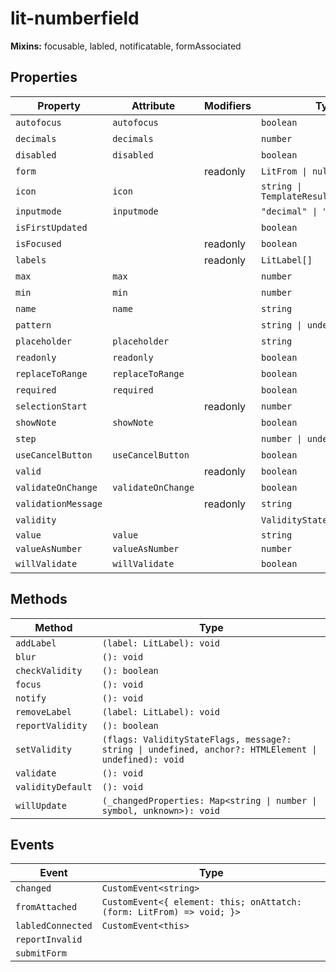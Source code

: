 # lit-numberfield

**Mixins:** focusable, labled, notificatable, formAssociated

## Properties

| Property            | Attribute          | Modifiers | Type                                   | Default   |
|---------------------|--------------------|-----------|----------------------------------------|-----------|
| `autofocus`         | `autofocus`        |           | `boolean`                              | false     |
| `decimals`          | `decimals`         |           | `number`                               | 8         |
| `disabled`          | `disabled`         |           | `boolean`                              | false     |
| `form`              |                    | readonly  | `LitFrom \| null`                      |           |
| `icon`              | `icon`             |           | `string \| TemplateResult<ResultType>` | ""        |
| `inputmode`         | `inputmode`        |           | `"decimal" \| "numeric"`               | "decimal" |
| `isFirstUpdated`    |                    |           | `boolean`                              | false     |
| `isFocused`         |                    | readonly  | `boolean`                              |           |
| `labels`            |                    | readonly  | `LitLabel[]`                           |           |
| `max`               | `max`              |           | `number`                               | "NaN"     |
| `min`               | `min`              |           | `number`                               | "NaN"     |
| `name`              | `name`             |           | `string`                               | ""        |
| `pattern`           |                    |           | `string \| undefined`                  | ""        |
| `placeholder`       | `placeholder`      |           | `string`                               | ""        |
| `readonly`          | `readonly`         |           | `boolean`                              | false     |
| `replaceToRange`    | `replaceToRange`   |           | `boolean`                              | false     |
| `required`          | `required`         |           | `boolean`                              | false     |
| `selectionStart`    |                    | readonly  | `number`                               |           |
| `showNote`          | `showNote`         |           | `boolean`                              | false     |
| `step`              |                    |           | `number \| undefined`                  | "NaN"     |
| `useCancelButton`   | `useCancelButton`  |           | `boolean`                              | false     |
| `valid`             |                    | readonly  | `boolean`                              |           |
| `validateOnChange`  | `validateOnChange` |           | `boolean`                              | false     |
| `validationMessage` |                    | readonly  | `string`                               |           |
| `validity`          |                    |           | `ValidityStateFlags`                   | {}        |
| `value`             | `value`            |           | `string`                               |           |
| `valueAsNumber`     | `valueAsNumber`    |           | `number`                               |           |
| `willValidate`      | `willValidate`     |           | `boolean`                              | true      |

## Methods

| Method            | Type                                             |
|-------------------|--------------------------------------------------|
| `addLabel`        | `(label: LitLabel): void`                        |
| `blur`            | `(): void`                                       |
| `checkValidity`   | `(): boolean`                                    |
| `focus`           | `(): void`                                       |
| `notify`          | `(): void`                                       |
| `removeLabel`     | `(label: LitLabel): void`                        |
| `reportValidity`  | `(): boolean`                                    |
| `setValidity`     | `(flags: ValidityStateFlags, message?: string \| undefined, anchor?: HTMLElement \| undefined): void` |
| `validate`        | `(): void`                                       |
| `validityDefault` | `(): void`                                       |
| `willUpdate`      | `(_changedProperties: Map<string \| number \| symbol, unknown>): void` |

## Events

| Event             | Type                                             |
|-------------------|--------------------------------------------------|
| `changed`         | `CustomEvent<string>`                            |
| `fromAttached`    | `CustomEvent<{ element: this; onAttatch: (form: LitFrom) => void; }>` |
| `labledConnected` | `CustomEvent<this>`                              |
| `reportInvalid`   |                                                  |
| `submitForm`      |                                                  |
